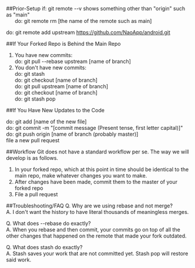 ##Prior-Setup
if: git remote --v shows something other than "origin" such as "main"  
&nbsp;&nbsp;&nbsp;&nbsp;&nbsp;&nbsp;do: git remote rm [the name of the remote such as main]  

do: git remote add upstream https://github.com/NaoApp/android.git

##If Your Forked Repo is Behind the Main Repo

1. You have new commits:  
do: git pull --rebase upstream [name of branch]  
2. You don't have new commits:  
do: git stash  
do: git checkout [name of branch]  
do: git pull upstream [name of branch]    
do: git checkout [name of branch]  
do: git stash pop  

##If You Have New Updates to the Code

do: git add [name of the new file]  
do: git commit -m "[commit message (Present tense, first letter capital)]"  
do: git push origin [name of branch (probably master)]  
file a new pull request  

##Workflow
Git does not have a standard workflow per se.
The way we will develop is as follows.

1. In your forked repo, which at this point in time should be identical to the main repo, make whatever changes you want to make.
2. After changes have been made, commit them to the master of your forked repo
3. File a pull request

##Troubleshooting/FAQ
Q. Why are we using rebase and not merge?  
A. I don't want the history to have literal thousands of meaningless merges.  

Q. What does --rebase do exactly?  
A. When you rebase and then commit, your commits go on top of all the other changes that happened on the remote that made your fork outdated.  

Q. What does stash do exactly?  
A. Stash saves your work that are not committed yet. Stash pop will restore said work.  